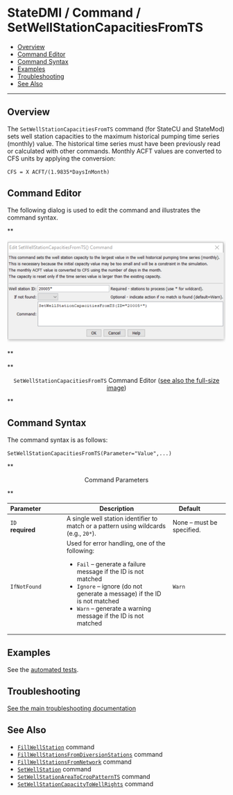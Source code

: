 # StateDMI / Command / SetWellStationCapacitiesFromTS #

* [Overview](#overview)
* [Command Editor](#command-editor)
* [Command Syntax](#command-syntax)
* [Examples](#examples)
* [Troubleshooting](#troubleshooting)
* [See Also](#see-also)

-------------------------

## Overview ##

The `SetWellStationCapacitiesFromTS` command (for StateCU and StateMod)
sets well station capacities to the maximum historical pumping time series (monthly) value.
The historical time series must have been previously read or calculated with other commands.
Monthly ACFT values are converted to CFS units by applying the conversion:

```
CFS = X ACFT/(1.9835*DaysInMonth)
```

## Command Editor ##

The following dialog is used to edit the command and illustrates the command syntax.

**<p style="text-align: center;">
![SetWellStationCapacitiesFromTS command editor](SetWellStationCapacitiesFromTS.png)
</p>**

**<p style="text-align: center;">
`SetWellStationCapacitiesFromTS` Command Editor (<a href="../SetWellStationCapacitiesFromTS.png">see also the full-size image</a>)
</p>**

## Command Syntax ##

The command syntax is as follows:

```text
SetWellStationCapacitiesFromTS(Parameter="Value",...)
```
**<p style="text-align: center;">
Command Parameters
</p>**

| **Parameter**&nbsp;&nbsp;&nbsp;&nbsp;&nbsp;&nbsp;&nbsp;&nbsp;&nbsp;&nbsp;&nbsp;&nbsp; | **Description** | **Default**&nbsp;&nbsp;&nbsp;&nbsp;&nbsp;&nbsp;&nbsp;&nbsp;&nbsp;&nbsp; |
| --------------|-----------------|----------------- |
| `ID`<br>**required** | A single well station identifier to match or a pattern using wildcards (e.g., `20*`). | None – must be specified. |
| `IfNotFound` | Used for error handling, one of the following:<ul><li>`Fail` – generate a failure message if the ID is not matched</li><li>`Ignore` – ignore (do not generate a message) if the ID is not matched</li><li>`Warn` – generate a warning message if the ID is not matched</li></ul> | `Warn` |

## Examples ##

See the [automated tests](https://github.com/OpenCDSS/cdss-app-statedmi-test/tree/master/test/regression/commands/SetWellStationCapacitiesFromTS).

## Troubleshooting ##

[See the main troubleshooting documentation](../../troubleshooting/troubleshooting.md)

## See Also ##

* [`FillWellStation`](../FillWellStation/FillWellStation.md) command
* [`FillWellStationsFromDiversionStations`](../FillWellStationsFromDiversionStations/FillWellStationsFromDiversionStations.md) command
* [`FillWellStationsFromNetwork`](../FillWellStationsFromNetwork/FillWellStationsFromNetwork.md) command
* [`SetWellStation`](../SetWellStation/SetWellStation.md) command
* [`SetWellStationAreaToCropPatternTS`](../SetWellStationAreaToCropPatternTS/SetWellStationAreaToCropPatternTS.md) command
* [`SetWellStationCapacityToWellRights`](../SetWellStationCapacityToWellRights/SetWellStationCapacityToWellRights.md) command
